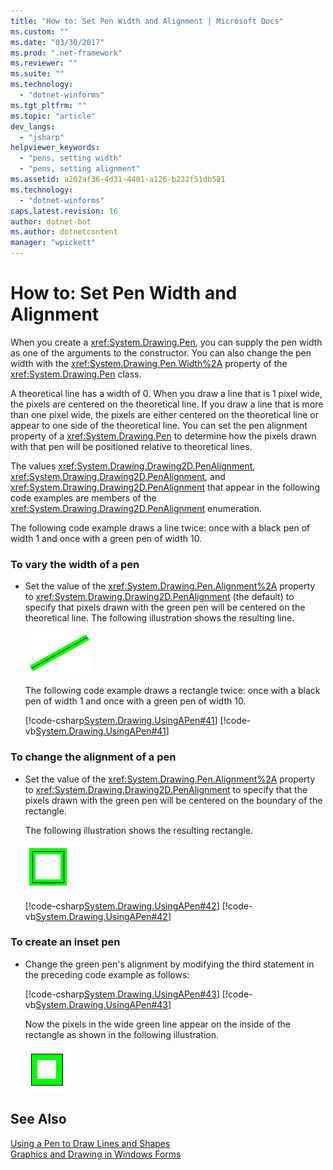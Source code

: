 ```yaml
---
title: "How to: Set Pen Width and Alignment | Microsoft Docs"
ms.custom: ""
ms.date: "03/30/2017"
ms.prod: ".net-framework"
ms.reviewer: ""
ms.suite: ""
ms.technology: 
  - "dotnet-winforms"
ms.tgt_pltfrm: ""
ms.topic: "article"
dev_langs: 
  - "jsharp"
helpviewer_keywords: 
  - "pens, setting width"
  - "pens, setting alignment"
ms.assetid: a202af36-4d31-4401-a126-b232f51db581
ms.technology: 
  - "dotnet-winforms"
caps.latest.revision: 16
author: dotnet-bot
ms.author: dotnetcontent
manager: "wpickett"
---
```

# How to: Set Pen Width and Alignment
When you create a <xref:System.Drawing.Pen>, you can supply the pen width as one of the arguments to the constructor. You can also change the pen width with the <xref:System.Drawing.Pen.Width%2A> property of the <xref:System.Drawing.Pen> class.  
  
 A theoretical line has a width of 0. When you draw a line that is 1 pixel wide, the pixels are centered on the theoretical line. If you draw a line that is more than one pixel wide, the pixels are either centered on the theoretical line or appear to one side of the theoretical line. You can set the pen alignment property of a <xref:System.Drawing.Pen> to determine how the pixels drawn with that pen will be positioned relative to theoretical lines.  
  
 The values <xref:System.Drawing.Drawing2D.PenAlignment>, <xref:System.Drawing.Drawing2D.PenAlignment>, and <xref:System.Drawing.Drawing2D.PenAlignment> that appear in the following code examples are members of the <xref:System.Drawing.Drawing2D.PenAlignment> enumeration.  
  
 The following code example draws a line twice: once with a black pen of width 1 and once with a green pen of width 10.  
  
### To vary the width of a pen  
  
-   Set the value of the <xref:System.Drawing.Pen.Alignment%2A> property to <xref:System.Drawing.Drawing2D.PenAlignment> (the default) to specify that pixels drawn with the green pen will be centered on the theoretical line. The following illustration shows the resulting line.  
  
     ![Pens](../../../../docs/framework/winforms/advanced/media/pens1a.gif "pens1A")  
  
     The following code example draws a rectangle twice: once with a black pen of width 1 and once with a green pen of width 10.  
  
     [!code-csharp[System.Drawing.UsingAPen#41](../../../../samples/snippets/csharp/VS_Snippets_Winforms/System.Drawing.UsingAPen/CS/Class1.cs#41)]
     [!code-vb[System.Drawing.UsingAPen#41](../../../../samples/snippets/visualbasic/VS_Snippets_Winforms/System.Drawing.UsingAPen/VB/Class1.vb#41)]  
  
### To change the alignment of a pen  
  
-   Set the value of the <xref:System.Drawing.Pen.Alignment%2A> property to <xref:System.Drawing.Drawing2D.PenAlignment> to specify that the pixels drawn with the green pen will be centered on the boundary of the rectangle.  
  
     The following illustration shows the resulting rectangle.  
  
     ![Pens](../../../../docs/framework/winforms/advanced/media/pens2.gif "pens2")  
  
     [!code-csharp[System.Drawing.UsingAPen#42](../../../../samples/snippets/csharp/VS_Snippets_Winforms/System.Drawing.UsingAPen/CS/Class1.cs#42)]
     [!code-vb[System.Drawing.UsingAPen#42](../../../../samples/snippets/visualbasic/VS_Snippets_Winforms/System.Drawing.UsingAPen/VB/Class1.vb#42)]  
  
### To create an inset pen  
  
-   Change the green pen's alignment by modifying the third statement in the preceding code example as follows:  
  
     [!code-csharp[System.Drawing.UsingAPen#43](../../../../samples/snippets/csharp/VS_Snippets_Winforms/System.Drawing.UsingAPen/CS/Class1.cs#43)]
     [!code-vb[System.Drawing.UsingAPen#43](../../../../samples/snippets/visualbasic/VS_Snippets_Winforms/System.Drawing.UsingAPen/VB/Class1.vb#43)]  
  
     Now the pixels in the wide green line appear on the inside of the rectangle as shown in the following illustration.  
  
     ![Pens](../../../../docs/framework/winforms/advanced/media/pens3.gif "pens3")  
  
## See Also  
 [Using a Pen to Draw Lines and Shapes](../../../../docs/framework/winforms/advanced/using-a-pen-to-draw-lines-and-shapes.md)   
 [Graphics and Drawing in Windows Forms](../../../../docs/framework/winforms/advanced/graphics-and-drawing-in-windows-forms.md)